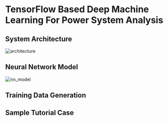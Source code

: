 # TensorFlow Based Deep Machine Learning For Power System Analysis

## System Architecture

![architecture](https://github.com/interpss/DeepMachineLearning/blob/master/ipss.dml/doc/image/dmp_architecture.png)

## Neural Network Model

![nn_model](https://github.com/interpss/DeepMachineLearning/blob/master/ipss.dml/doc/image/dmp_nn_layer.png)

## Training Data Generation

## Sample Tutorial Case
